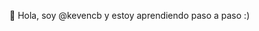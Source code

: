 👋 Hola, soy @kevencb y estoy aprendiendo paso a paso :)

<!---
kevencb/kevencb is a ✨ special ✨ repository because its `README.md` (this file) appears on your GitHub profile.
You can click the Preview link to take a look at your changes.
--->
